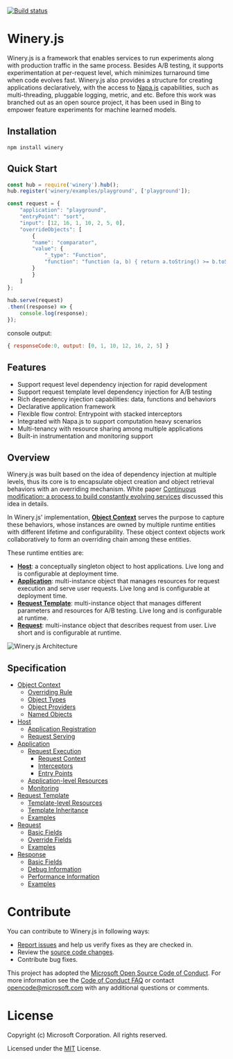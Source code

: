 [![Build status](https://travis-ci.org/Microsoft/wineryjs.svg?branch=master)](https://travis-ci.org/Microsoft/wineryjs)
# Winery.js

Winery.js is a framework that enables services to run experiments along with production traffic in the same process. Besides A/B testing, it supports experimentation at per-request level, which minimizes turnaround time when code evolves fast. Winery.js also provides a structure for creating applications declaratively, with the access to [Napa.js](https://github.com/Microsoft/napajs) capabilities, such as multi-threading, pluggable logging, metric, and etc. Before this work was branched out as an open source project, it has been used in Bing to empower feature experiments for machine learned models.

## Installation
```
npm install winery
```

## Quick Start

```js
const hub = require('winery').hub();
hub.register('winery/examples/playground', ['playground']);

const request = {
    "application": "playground",
    "entryPoint": "sort",
    "input": [12, 16, 1, 10, 2, 5, 0],
    "overrideObjects": [
        {
        "name": "comparator",
        "value": {
            "_type": "Function",
            "function": "function (a, b) { return a.toString() >= b.toString(); } "
        }
        }
    ]
};
    
hub.serve(request)
.then((response) => {
    console.log(response);
});

```
console  output:
```js
{ responseCode:0, output: [0, 1, 10, 12, 16, 2, 5] }
```

## Features
- Support request level dependency injection for rapid development
- Support request template level dependency injection for A/B testing
- Rich dependency injection capabilities: data, functions and behaviors
- Declarative application framework
- Flexible flow control: Entrypoint with stacked interceptors
- Integrated with Napa.js to support computation heavy scenarios
- Multi-tenancy with resource sharing among multiple applications
- Built-in instrumentation and monitoring support


## Overview

Winery.js was built based on the idea of dependency injection at multiple levels, thus its core is to encapsulate object creation and object retrieval behaviors with an overriding mechanism. White paper [Continuous modification: a process to build constantly evolving services](https://github.com/daiyip/continuous-modification) discussed this idea in details. 

In Winery.js' implementation, [**Object Context**](https://github.com/Microsoft/wineryjs/tree/master/docs/api/object-context.md) serves the purpose to capture these behaviors, whose instances are owned by multiple runtime entities with different lifetime and configurability. These object context objects work collaboratively to form an overriding chain among these entities.

These runtime entities are:
- [**Host**](https://github.com/Microsoft/wineryjs/tree/master/docs/api/host.md): a conceptually singleton object to host applications. Live long and is configurable at deployment time.
- [**Application**](https://github.com/Microsoft/wineryjs/tree/master/docs/api/application.md): multi-instance object that manages resources for request execution and serve user requests. Live long and is configurable at deployment time.
- [**Request Template**](https://github.com/Microsoft/wineryjs/tree/master/docs/api/request-template.md): multi-instance object that manages different parameters and resources for A/B testing. Live long and is configurable at runtime.
- [**Request**](https://github.com/Microsoft/wineryjs/tree/master/docs/api/request.md): multi-instance object that describes request from user. Live short and is configurable at runtime.


![Winery.js Architecture](https://github.com/Microsoft/wineryjs/tree/master/docs/images/architecture.png)

## Specification
- [Object Context](https://github.com/Microsoft/wineryjs/tree/master/docs/api/object-context.md)
  - [Overriding Rule](https://github.com/Microsoft/wineryjs/tree/master/docs/api/object-context.md#overriding-rule)
  - [Object Types](https://github.com/Microsoft/wineryjs/tree/master/docs/api/object-context.md#object-types)
  - [Object Providers](https://github.com/Microsoft/wineryjs/tree/master/docs/api/object-context.md#object-providers)
  - [Named Objects](https://github.com/Microsoft/wineryjs/tree/master/docs/api/object-context.md#named-objects)
- [Host](https://github.com/Microsoft/wineryjs/tree/master/docs/api/host.md)
  - [Application Registration](https://github.com/Microsoft/wineryjs/tree/master/docs/api/host.md#application-registration)
  - [Request Serving](https://github.com/Microsoft/wineryjs/tree/master/docs/api/host.md#request-serving)
- [Application](https://github.com/Microsoft/wineryjs/tree/master/docs/api/application.md)
  - [Request Execution](https://github.com/Microsoft/wineryjs/tree/master/docs/api/application.md#request-execution)
    - [Request Context](https://github.com/Microsoft/wineryjs/tree/master/docs/api/application.md#request-context)
    - [Interceptors](https://github.com/Microsoft/wineryjs/tree/master/docs/api/application.md#interceptors)
    - [Entry Points](https://github.com/Microsoft/wineryjs/tree/master/docs/api/application.md#entry-points)
  - [Application-level Resources](https://github.com/Microsoft/wineryjs/tree/master/docs/api/application.md#application-level-resources)
  - [Monitoring](https://github.com/Microsoft/wineryjs/tree/master/docs/api/application.md#monitoring)
- [Request Template](https://github.com/Microsoft/wineryjs/tree/master/docs/api/request-template.md)
  - [Template-level Resources](https://github.com/Microsoft/wineryjs/tree/master/docs/api/request-template.md#template-level-resources)
  - [Template Inheritance](https://github.com/Microsoft/wineryjs/tree/master/docs/api/request-template.md#template-inheritance)
  - [Examples](https://github.com/Microsoft/wineryjs/tree/master/docs/api/request-template.md#examples)
- [Request](https://github.com/Microsoft/wineryjs/tree/master/docs/api/request.md)
  - [Basic Fields](https://github.com/Microsoft/wineryjs/tree/master/docs/api/request.md#basic-fields)
  - [Override Fields](https://github.com/Microsoft/wineryjs/tree/master/docs/api/request.md#override-fields)
  - [Examples](https://github.com/Microsoft/wineryjs/tree/master/docs/api/request.md#examples)
- [Response](https://github.com/Microsoft/wineryjs/tree/master/docs/api/response.md)
  - [Basic Fields](https://github.com/Microsoft/wineryjs/tree/master/docs/api/response.md#basic-fields)
  - [Debug Information](https://github.com/Microsoft/wineryjs/tree/master/docs/api/response.md#debug-information)
  - [Performance Information](https://github.com/Microsoft/wineryjs/tree/master/docs/api/response.md#performance-information)
  - [Examples](https://github.com/Microsoft/wineryjs/tree/master/docs/api/response.md#examples)

# Contribute
You can contribute to Winery.js in following ways:

* [Report issues](https://github.com/Microsoft/wineryjs/issues) and help us verify fixes as they are checked in.
* Review the [source code changes](https://github.com/Microsoft/wineryjs/pulls).
* Contribute bug fixes.

This project has adopted the [Microsoft Open Source Code of Conduct](https://opensource.microsoft.com/codeofconduct/). For more information see the [Code of Conduct FAQ](https://opensource.microsoft.com/codeofconduct/faq/) or contact opencode@microsoft.com with any additional questions or comments.

# License
Copyright (c) Microsoft Corporation. All rights reserved.

Licensed under the [MIT](https://github.com/Microsoft/napajs/blob/master/LICENSE.txt) License.
